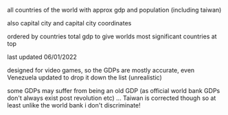 all countries of the world with approx gdp and population (including taiwan)

also capital city and capital city coordinates

ordered by countries total gdp to give worlds most significant countries at top

last updated 06/01/2022


designed for video games, so the GDPs are mostly accurate, even Venezuela updated to drop it down the list (unrealistic)

some GDPs may suffer from being an old GDP (as official world bank GDPs don't always exist post revolution etc) ... Taiwan is corrected though so at least unlike the world bank i don't discriminate!
